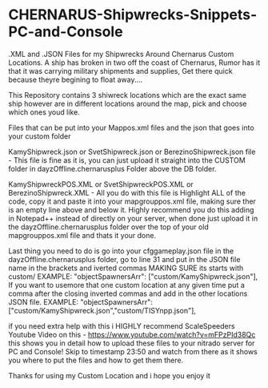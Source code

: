 # CHERNARUS-Shipwrecks-Snippets-PC-and-Console

.XML and .JSON Files for my Shipwrecks Around Chernarus Custom Locations. A ship has broken in two off the coast of Chernarus, Rumor has it that it was carrying military shipments and supplies, Get there quick because theyre begining to float away....

This Repository contains 3 shiwreck locations which are the exact same ship however are in different locations around the map, pick and choose which ones youd like.

Files that can be put into your Mappos.xml files and the json that goes into your custom folder

KamyShipwreck.json or SvetShipwreck.json or BerezinoShipwreck.json file - This file is fine as it is, you can just upload it straight into the CUSTOM folder in dayzOffline.chernarusplus Folder above the DB folder.

KamyShipwreckPOS.XML or SvetShipwreckPOS.XML or BerezinoShipwreck.XML - All you do with this file is Highlight ALL of the code, copy it and paste it into your mapgrouppos.xml file, making sure ther is an empty line above and below it. Highly recommend you do this adding in Notepad++ instead of directly on your server, when done just upload it in the dayzOffline.chernarusplus folder over the top of your old mapgrouppos.xml file and thats it your done.

Last thing you need to do is go into your cfggameplay.json file in the dayzOffline.chernarusplus folder, go to line 31 and put in the JSON file name in the brackets and iverted commas MAKING SURE its starts with custom/ EXAMPLE: "objectSpawnersArr": ["custom/KamyShipwreck.json"], If you want to usemore that one custom location at any given time put a comma after the closing inverted commas and add in the other locations JSON file. EXAMPLE: "objectSpawnersArr": ["custom/KamyShipwreck.json","custom/TISYnpp.json"],

if you need extra help with this i HIGHLY recommend ScaleSpeeders Youtube Video on this - https://www.youtube.com/watch?v=mFPzPId38Qc this shows you in detail how to upload these files to your nitrado server for PC and Console! Skip to timestamp 23:50 and watch from there as it shows you where to put the files and how to get them there.

Thanks for using my Custom Location and i hope you enjoy it
